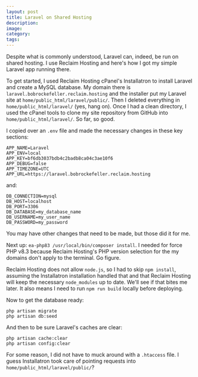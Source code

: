 ```yaml
---
layout: post
title: Laravel on Shared Hosting
description:
image:
category:
tags:
---
```

Despite what is commonly understood, Laravel can, indeed, be run on shared hosting. I use Reclaim Hosting and here's how I got my simple Laravel app running there.
<!--more-->

To get started, I used Reclaim Hosting cPanel's Installatron to install Laravel and create a MySQL database. My domain there is `laravel.bobrockefeller.reclaim.hosting` and the installer put my Laravel site at `home/public_html/laravel/public/`. Then I deleted everything in `home/public_html/laravel/` (yes, hang on). Once I had a clean directory, I used the cPanel tools to clone my site repository from GitHub into `home/public_html/laravel/`. So far, so good.

I copied over an `.env` file and made the necessary changes in these key sections:

```
APP_NAME=Laravel
APP_ENV=local
APP_KEY=bf6db3037bdb4c2badb8ca04c3ae10f6
APP_DEBUG=false
APP_TIMEZONE=UTC
APP_URL=https://laravel.bobrockefeller.reclaim.hosting
```

and:

```
DB_CONNECTION=mysql
DB_HOST=localhost
DB_PORT=3306
DB_DATABASE=my_database_name
DB_USERNAME=my_user_name
DB_PASSWORD=my_password
```

You may have other changes that need to be made, but those did it for me.

Next up: `ea-php83 /usr/local/bin/composer install`. I needed for force PHP v8.3 because Reclaim Hosting's PHP version selection for the my domains don't apply to the terminal. Go figure.

Reclaim Hosting does not allow `node.js`, so I had to skip `npm install`, assuming the Installatron installation handled that and that Reclaim Hosting will keep the necessary `node_modules` up to date. We'll see if that bites me later. It also means I need to run `npm run build` locally before deploying.

Now to get the database ready:

```
php artisan migrate
php artisan db:seed
```

And then to be sure Laravel's caches are clear:

```
php artisan cache:clear
php artisan config:clear
```

For some reason, I did not have to muck around with a `.htaccess` file. I guess Installatron took care of pointing requests into `home/public_html/laravel/public/`? 